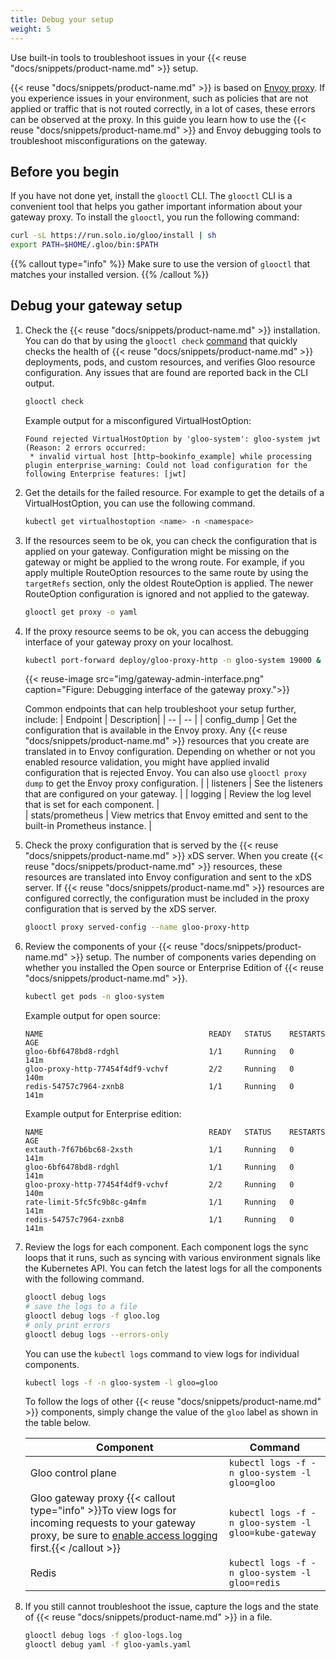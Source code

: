 ```yaml
---
title: Debug your setup
weight: 5
---
```


Use built-in tools to troubleshoot issues in your {{< reuse "docs/snippets/product-name.md" >}} setup.

{{< reuse "docs/snippets/product-name.md" >}} is based on [Envoy proxy](https://www.envoyproxy.io). If you experience issues in your environment, such as policies that are not applied or traffic that is not routed correctly, in a lot of cases, these errors can be observed at the proxy. In this guide you learn how to use the {{< reuse "docs/snippets/product-name.md" >}} and Envoy debugging tools to troubleshoot misconfigurations on the gateway.  

## Before you begin

If you have not done yet, install the `glooctl` CLI. The `glooctl` CLI is a convenient tool that helps you gather important information about your gateway proxy. To install the `glooctl`, you run the following command: 
```sh
curl -sL https://run.solo.io/gloo/install | sh
export PATH=$HOME/.gloo/bin:$PATH
```

{{% callout type="info" %}}
Make sure to use the version of `glooctl` that matches your installed version.
{{% /callout %}}

## Debug your gateway setup

1. Check the {{< reuse "docs/snippets/product-name.md" >}} installation. You can do that by using the `glooctl check` [command](/reference/cli/glooctl_check/) that quickly checks the health of {{< reuse "docs/snippets/product-name.md" >}} deployments, pods, and custom resources, and verifies Gloo resource configuration. Any issues that are found are reported back in the CLI output. 
   ```sh
   glooctl check
   ```
   
   Example output for a misconfigured VirtualHostOption:
   ```console
   Found rejected VirtualHostOption by 'gloo-system': gloo-system jwt (Reason: 2 errors occurred:
	* invalid virtual host [http~bookinfo_example] while processing plugin enterprise_warning: Could not load configuration for the following Enterprise features: [jwt]
   ```
   
2. Get the details for the failed resource. For example to get the details of a VirtualHostOption, you can use the following command. 
   ```sh
   kubectl get virtualhostoption <name> -n <namespace>
   ```
   
3. If the resources seem to be ok, you can check the configuration that is applied on your gateway. Configuration might be missing on the gateway or might be applied to the wrong route. For example, if you apply multiple RouteOption resources to the same route by using the `targetRefs` section, only the oldest RouteOption is applied. The newer RouteOption configuration is ignored and not applied to the gateway. 
   ```sh
   glooctl get proxy -o yaml
   ```

4. If the proxy resource seems to be ok, you can access the debugging interface of your gateway proxy on your localhost. 
    ```sh
   kubectl port-forward deploy/gloo-proxy-http -n gloo-system 19000 &  
   ```
   
   {{< reuse-image src="img/gateway-admin-interface.png" caption="Figure: Debugging interface of the gateway proxy.">}}
   
   Common endpoints that can help troubleshoot your setup further, include: 
   | Endpoint | Description| 
   | -- | -- | 
   | config_dump | Get the configuration that is available in the Envoy proxy. Any {{< reuse "docs/snippets/product-name.md" >}} resources that you create are translated in to Envoy configuration. Depending on whether or not you enabled resource validation, you might have applied invalid configuration that is rejected Envoy. You can also use `glooctl proxy dump` to get the Envoy proxy configuration. | 
   | listeners | See the listeners that are configured on your gateway. | 
   | logging | Review the log level that is set for each component. |  
   | stats/prometheus | View metrics that Envoy emitted and sent to the built-in Prometheus instance. |

5. Check the proxy configuration that is served by the {{< reuse "docs/snippets/product-name.md" >}} xDS server. When you create {{< reuse "docs/snippets/product-name.md" >}} resources, these resources are translated into Envoy configuration and sent to the xDS server. If {{< reuse "docs/snippets/product-name.md" >}} resources are configured correctly, the configuration must be included in the proxy configuration that is served by the xDS server. 
   ```sh
   glooctl proxy served-config --name gloo-proxy-http
   ```
   
6. Review the components of your {{< reuse "docs/snippets/product-name.md" >}} setup. The number of components varies depending on whether you installed the Open source or Enterprise Edition of {{< reuse "docs/snippets/product-name.md" >}}. 
   ```sh
   kubectl get pods -n gloo-system
   ```
   
   Example output for open source: 
   ```console
   NAME                                     READY   STATUS    RESTARTS   AGE
   gloo-6bf6478bd8-rdghl                    1/1     Running   0          141m
   gloo-proxy-http-77454f4df9-vchvf         2/2     Running   0          140m
   redis-54757c7964-zxnb8                   1/1     Running   0          141m
   ```
   
   Example output for Enterprise edition:
   ```console
   NAME                                     READY   STATUS    RESTARTS   AGE
   extauth-7f67b6bc68-2xsth                 1/1     Running   0          141m
   gloo-6bf6478bd8-rdghl                    1/1     Running   0          141m
   gloo-proxy-http-77454f4df9-vchvf         2/2     Running   0          140m
   rate-limit-5fc5fc9b8c-g4mfm              1/1     Running   0          141m
   redis-54757c7964-zxnb8                   1/1     Running   0          141m
   ```
   
7. Review the logs for each component. Each component logs the sync loops that it runs, such as syncing with various environment signals like the Kubernetes API. You can fetch the latest logs for all the components with the following command. 
   ```bash
   glooctl debug logs
   # save the logs to a file
   glooctl debug logs -f gloo.log
   # only print errors
   glooctl debug logs --errors-only
   ```
   
   You can use the `kubectl logs` command to view logs for individual components. 
   ```bash
   kubectl logs -f -n gloo-system -l gloo=gloo
   ```

   To follow the logs of other {{< reuse "docs/snippets/product-name.md" >}} components, simply change the value of the `gloo` label as shown in the table below.

   | Component | Command |
   | ------------- | ------------- |
   | Gloo control plane | `kubectl logs -f -n gloo-system -l gloo=gloo` |
   | Gloo gateway proxy {{< callout type="info" >}}To view logs for incoming requests to your gateway proxy, be sure to <a href="/security/access-logging/" >enable access logging</a> first.{{< /callout >}}| `kubectl logs -f -n gloo-system -l gloo=kube-gateway` |
   | Redis | `kubectl logs -f -n gloo-system -l gloo=redis` |

8. If you still cannot troubleshoot the issue, capture the logs and the state of {{< reuse "docs/snippets/product-name.md" >}} in a file. 
   ```bash
   glooctl debug logs -f gloo-logs.log
   glooctl debug yaml -f gloo-yamls.yaml
   ```
   


